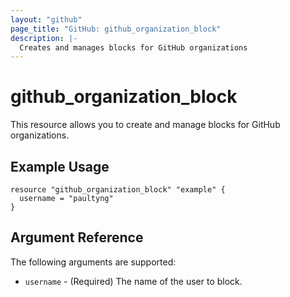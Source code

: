 ```yaml
---
layout: "github"
page_title: "GitHub: github_organization_block"
description: |-
  Creates and manages blocks for GitHub organizations
---
```


# github_organization_block

This resource allows you to create and manage blocks for GitHub organizations.

## Example Usage

```hcl
resource "github_organization_block" "example" {
  username = "paultyng"
}
```

## Argument Reference

The following arguments are supported:

* `username` - (Required) The name of the user to block.
